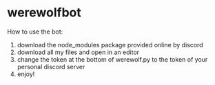 # werewolfbot
How to use the bot:
1. download the node_modules package provided online by discord
2. download all my files and open in an editor
3. change the token at the bottom of werewolf.py to the token of your personal discord server
4. enjoy!
